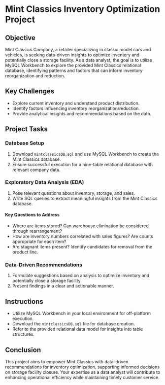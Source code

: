 # Mint Classics Inventory Optimization Project

## Objective

Mint Classics Company, a retailer specializing in classic model cars and vehicles, is seeking data-driven insights to optimize inventory and potentially close a storage facility. As a data analyst, the goal is to utilize MySQL Workbench to explore the provided Mint Classics relational database, identifying patterns and factors that can inform inventory reorganization and reduction.

## Key Challenges

- Explore current inventory and understand product distribution.
- Identify factors influencing inventory reorganization/reduction.
- Provide analytical insights and recommendations based on the data.

## Project Tasks

### Database Setup

1. Download `mintclassicsDB.sql` and use MySQL Workbench to create the Mint Classics database.
2. Ensure successful execution for a nine-table relational database with relevant company data.

### Exploratory Data Analysis (EDA)

1. Pose relevant questions about inventory, storage, and sales.
2. Write SQL queries to extract meaningful insights from the Mint Classics database.

#### Key Questions to Address

- Where are items stored? Can warehouse elimination be considered through rearrangement?
- How are inventory numbers correlated with sales figures? Are counts appropriate for each item?
- Are stagnant items present? Identify candidates for removal from the product line.

### Data-Driven Recommendations

1. Formulate suggestions based on analysis to optimize inventory and potentially close a storage facility.
2. Present findings in a clear and actionable manner.

## Instructions

- Utilize MySQL Workbench in your local environment for off-platform execution.
- Download the `mintclassicsDB.sql` file for database creation.
- Refer to the provided relational data model for insights into table structures.

## Conclusion

This project aims to empower Mint Classics with data-driven recommendations for inventory optimization, supporting informed decisions on storage facility closure. Your expertise as a data analyst will contribute to enhancing operational efficiency while maintaining timely customer service.

